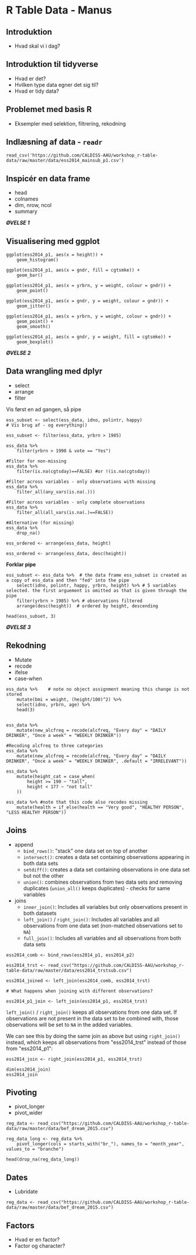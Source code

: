 # R Table Data - Manus



## Introduktion

- Hvad skal vi i dag?



## Introduktion til tidyverse

- Hvad er det?
- Hvilken type data egner det sig til?
- Hvad er tidy data?



## Problemet med basis R

- Eksempler med selektion, filtrering, rekodning



## Indlæsning af data - `readr`

`read_csv('https://github.com/CALDISS-AAU/workshop_r-table-data/raw/master/data/ess2014_mainsub_p1.csv')`

## Inspicér en data frame

- head
- colnames
- dim, nrow, ncol
- summary



***ØVELSE 1***



## Visualisering med ggplot

```
ggplot(ess2014_p1, aes(x = height)) + 
    geom_histogram()
    
ggplot(ess2014_p1, aes(x = gndr, fill = cgtsmke)) + 
    geom_bar()

ggplot(ess2014_p1, aes(x = yrbrn, y = weight, colour = gndr)) + 
    geom_point()

ggplot(ess2014_p1, aes(x = gndr, y = weight, colour = gndr)) + 
    geom_jitter()

ggplot(ess2014_p1, aes(x = yrbrn, y = weight, colour = gndr)) + 
    geom_point() + 
    geom_smooth()
    
ggplot(ess2014_p1, aes(x = gndr, y = weight, fill = cgtsmke)) + 
    geom_boxplot()
```



***ØVELSE 2***

## Data wrangling med dplyr

- select
- arrange
- filter



Vis først en ad gangen, så pipe

```
ess_subset <- select(ess_data, idno, polintr, happy)
# Vis brug af - og everything()

ess_subset <- filter(ess_data, yrbrn > 1985)

ess_data %>%
    filter(yrbrn > 1990 & vote == "Yes")
    
#Filter for non-missing
ess_data %>%
    filter(is.na(cgtsday)==FALSE) #or !(is.na(cgtsday))
    
#Filter across variables - only observations with missing
ess_data %>%
    filter_all(any_vars(is.na(.)))
    
#Filter across variables - only complete observations
ess_data %>%
    filter_all(all_vars(is.na(.)==FALSE))
    
#Alternative (for missing)
ess_data %>%
    drop_na()

ess_ordered <- arrange(ess_data, height)

ess_ordered <- arrange(ess_data, desc(height))
```



**Forklar pipe**



```
ess_subset <- ess_data %>%  # the data frame ess_subset is created as a copy of ess_data and then "fed" into the pipe
    select(idno, polintr, happy, yrbrn, height) %>% # 5 variables selected. the first arguement is omitted as that is given through the pipe
    filter(yrbrn > 1985) %>% # observations filtered
    arrange(desc(height))  # ordered by height, descending

head(ess_subset, 3)
```



***ØVELSE 3***

## Rekodning

- Mutate
- recode
- ifelse
- case-when

```
ess_data %>%    # note no object assignment meaning this change is not stored
    mutate(bmi = weight, (height/100)^2) %>%
    select(idno, yrbrn, age) %>%
    head(3)
    
    
ess_data %>%
    mutate(new_alcfreq = recode(alcfreq, "Every day" = "DAILY DRINKER", "Once a week" = "WEEKLY DRINKER"))

#Recoding alcfreq to three categories
ess_data %>%
    mutate(new_alcfreq = recode(alcfreq, "Every day" = "DAILY DRINKER", "Once a week" = "WEEKLY DRINKER", .default = "IRRELEVANT"))
    
ess_data %>%
    mutate(height_cat = case_when(
        height >= 190 ~ "tall",
        height < 177 ~ "not tall"
    ))
    
ess_data %>% #note that this code also recodes missing
    mutate(health = if_else(health == "Very good", "HEALTHY PERSON", "LESS HEALTHY PERSON"))

```



## Joins

- append
  - `bind_rows()`: "stack" one data set on top of another
  - `intersect()`: creates a data set containing observations appearing in both data sets
  - `setdiff()`: creates a data set containing observations in one data set but not the other
  - `union()`: combines observations from two data sets and removing duplicates (`union_all()` keeps duplicates) - checks for same variables
- joins
  - `inner_join()`: Includes all variables but only observations present in both datasets
  - `left_join()` / `right_join()`: Includes all variables and all observations from one data set (non-matched observations set to `NA`)
  - `full_join()`: Includes all variables and all observations from both data sets



```
ess2014_comb <- bind_rows(ess2014_p1, ess2014_p2)

ess2014_trst <- read_csv("https://github.com/CALDISS-AAU/workshop_r-table-data/raw/master/data/ess2014_trstsub.csv")

ess2014_joined <- left_join(ess2014_comb, ess2014_trst)

# What happens when joining with different observations?

ess2014_p1_join <- left_join(ess2014_p1, ess2014_trst)
```

`left_join()` / `right_join()` keeps all observations from one data set. If observations are not present in the data set to be combined with, those observations will be set to `NA` in the added variables.

We can see this by doing the same join as above but using `right_join()` instead, which keeps all observations from "ess2014_trst" instead of those from "ess2014_p1":

```
ess2014_join <- right_join(ess2014_p1, ess2014_trst)

dim(ess2014_join)
ess2014_join
```





## Pivoting

- pivot_longer
- pivot_wider



```
reg_data <- read_csv("https://github.com/CALDISS-AAU/workshop_r-table-data/raw/master/data/bef_dream_2015.csv")

reg_data_long <- reg_data %>%
    pivot_longer(cols = starts_with("br_"), names_to = "month_year", values_to = "branche")
    
head(drop_na(reg_data_long))
```





## Dates

- Lubridate

```
reg_data <- read_csv("https://github.com/CALDISS-AAU/workshop_r-table-data/raw/master/data/bef_dream_2015.csv")
```



## Factors

- Hvad er en factor?
- Factor og character?




